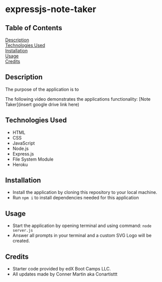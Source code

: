 # expressjs-note-taker

## Table of Contents

[Description](#description)
<br>
[Technologies Used](#technologies-used)
<br>
[Installation](#installation)
<br>
[Usage](#usage)
<br>
[Credits](#credits)

## Description

The purpose of the application is to 

The following video demonstrates the applications functionality: [Note Taker](insert google drive link here)

## Technologies Used

* HTML
* CSS
* JavaScript
* Node.js
* Express.js
* File System Module
* Heroku

## Installation

* Install the application by cloning this repository to your local machine.
* Run ```npm i``` to install dependencies needed for this application

## Usage

* Start the application by opening terminal and using command: 
```node server.js```
* Answer all prompts in your terminal and a custom SVG Logo will be created.

## Credits

* Starter code provided by edX Boot Camps LLC.
* All updates made by Conner Martin aka Conartisttt